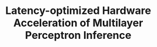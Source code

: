 ---
authors: Ahmad Al-Zoubi, Benedikt Schaible, <b>Gianluca Martino</b>, Görschwin Fey
title: Latency-optimized Hardware Acceleration of Multilayer Perceptron Inference
conference: 26th Euromicro Conference Series on Digital System Design (DSD)
location: Durres, Albania
year: 2023
link: https://ieeexplore.ieee.org/document/10456832
---